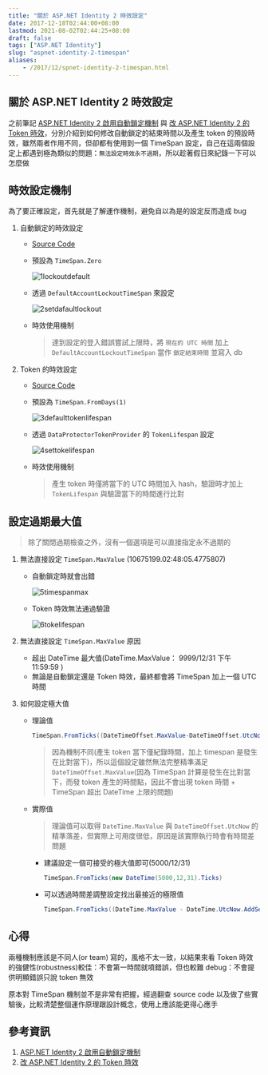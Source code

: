 ```yaml
---
title: "關於 ASP.NET Identity 2 時效設定"
date: 2017-12-18T02:44:00+08:00
lastmod: 2021-08-02T02:44:25+08:00
draft: false
tags: ["ASP.NET Identity"]
slug: "aspnet-identity-2-timespan"
aliases:
    - /2017/12/spnet-identity-2-timespan.html
---
```

## 關於 ASP.NET Identity 2 時效設定

之前筆記 [ASP.NET Identity 2 啟用自動鎖定機制](/aspnet-identity-2-lockout) 與 [改 ASP.NET Identity 2 的 Token 時效](/aspnet-identity-2-token-lifetime)，分別介紹到如何修改自動鎖定的結束時間以及產生 token 的預設時效，雖然兩者作用不同，但卻都有使用到一個 TimeSpan 設定，自己在這兩個設定上都遇到極為類似的問題：`無法設定時效永不過期`，所以趁著假日來紀錄一下可以怎麼做

## 時效設定機制

為了要正確設定，首先就是了解運作機制，避免自以為是的設定反而造成 bug

1. 自動鎖定的時效設定

    * [Source Code](https://github.com/aspnet/AspNetIdentity/blob/9c48993a446288032f9824633e6dae81257da06e/src/Microsoft.AspNet.Identity.Core/UserManager.cs)

    * 預設為 `TimeSpan.Zero`

        ![1lockoutdefault](https://user-images.githubusercontent.com/3851540/34082610-7f255a9c-e39c-11e7-9b95-ebed92d906c0.png)

    * 透過 `DefaultAccountLockoutTimeSpan` 來設定

        ![2setdafaultlockout](https://user-images.githubusercontent.com/3851540/34082611-7f51e3a0-e39c-11e7-9f54-aefc483d8094.png)

    * 時效使用機制

        > 達到設定的登入錯誤嘗試上限時，將 `現在的 UTC 時間` 加上 `DefaultAccountLockoutTimeSpan` 當作 `鎖定結束時間` 並寫入 db

2. Token 的時效設定

    * [Source Code](https://github.com/aspnet/AspNetIdentity/blob/9c48993a446288032f9824633e6dae81257da06e/src/Microsoft.AspNet.Identity.Owin/DataProtectorTokenProvider.cs)

    * 預設為 `TimeSpan.FromDays(1)`

        ![3defaulttokenlifespan](https://user-images.githubusercontent.com/3851540/34082612-7f8d7cee-e39c-11e7-885d-ffe95cb63d47.png)

    * 透過 `DataProtectorTokenProvider` 的 `TokenLifespan` 設定

        ![4settokelifespan](https://user-images.githubusercontent.com/3851540/34082613-7fc5d544-e39c-11e7-9f63-7f02e97f7468.png)

    * 時效使用機制

        > 產生 token 時僅將當下的 UTC 時間加入 hash，驗證時才加上 `TokenLifespan` 與驗證當下的時間進行比對

## 設定過期最大值

> 除了關閉過期檢查之外，沒有一個選項是可以直接指定永不過期的

1. 無法直接設定 `TimeSpan.MaxValue` (10675199.02:48:05.4775807)

    * 自動鎖定時就會出錯

        ![5timespanmax](https://user-images.githubusercontent.com/3851540/34082614-7ffd98a8-e39c-11e7-8a84-9838b5b83036.png)

    * Token 時效無法通過驗證

        ![6tokelifespan](https://user-images.githubusercontent.com/3851540/34082615-80357c32-e39c-11e7-9318-a0c8f90ce33a.png)

2. 無法直接設定 `TimeSpan.MaxValue` 原因

    * 超出 DateTime 最大值(DateTime.MaxValue： 9999/12/31 下午 11:59:59 )
    * 無論是自動鎖定還是 Token 時效，最終都會將 TimeSpan 加上一個 UTC 時間

3. 如何設定極大值

    * 理論值

        ```cs
        TimeSpan.FromTicks((DateTimeOffset.MaxValue-DateTimeOffset.UtcNow).Ticks)
        ```

        > 因為機制不同(產生 token 當下僅紀錄時間，加上 timespan 是發生在比對當下)，所以這個設定雖然無法完整精準滿足 `DateTimeOffset.MaxValue`(因為 TimeSpan 計算是發生在比對當下，而發 token 產生的時間點，因此不會出現 token 時間 + TimeSpan 超出 DateTime 上限的問題)

    * 實際值

        > 理論值可以取得 `DateTime.MaxValue` 與 `DateTimeOffset.UtcNow` 的精準落差，但實際上可用度很低，原因是該實際執行時會有時間差問題

        * 建議設定一個可接受的極大值即可(5000/12/31)

            ```cs
            TimeSpan.FromTicks(new DateTime(5000,12,31).Ticks)
            ```

        * 可以透過時間差調整設定找出最接近的極限值

            ```cs
            TimeSpan.FromTicks((DateTime.MaxValue - DateTime.UtcNow.AddSeconds(1)).Ticks)
            ```

## 心得

兩種機制應該是不同人(or team) 寫的，風格不太一致，以結果來看 Token 時效的強健性(robustness)較佳：不會第一時間就噴錯誤，但也較難 debug：不會提供明顯錯誤只說 token 無效

原本對 TimeSpan 機制並不是非常有把握，經過翻查 source code 以及做了些實驗後，比較清楚整個運作原理跟設計概念，使用上應該能更得心應手

## 參考資訊

1. [ASP.NET Identity 2 啟用自動鎖定機制](/aspnet-identity-2-lockout)
2. [改 ASP.NET Identity 2 的 Token 時效](/aspnet-identity-2-token-lifetime)
